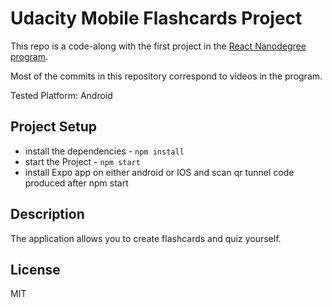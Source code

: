 # Udacity Mobile Flashcards Project

This repo is a code-along with the first project in the [React Nanodegree program](https://www.udacity.com/course/react-nanodegree--nd019).

Most of the commits in this repository correspond to videos in the program.

Tested Platform: Android

## Project Setup
* install the dependencies - `npm install`
* start the Project - `npm start`
* install Expo app on either android or IOS and scan qr tunnel code produced after npm start

## Description

The application allows you to create flashcards and quiz yourself. 

## License

MIT
